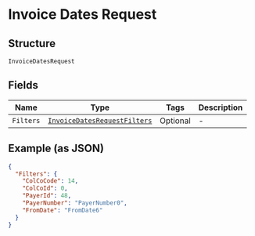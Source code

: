 
# Invoice Dates Request

## Structure

`InvoiceDatesRequest`

## Fields

| Name | Type | Tags | Description |
|  --- | --- | --- | --- |
| `Filters` | [`InvoiceDatesRequestFilters`](../../doc/models/invoice-dates-request-filters.md) | Optional | - |

## Example (as JSON)

```json
{
  "Filters": {
    "ColCoCode": 14,
    "ColCoId": 0,
    "PayerId": 48,
    "PayerNumber": "PayerNumber0",
    "FromDate": "FromDate6"
  }
}
```

